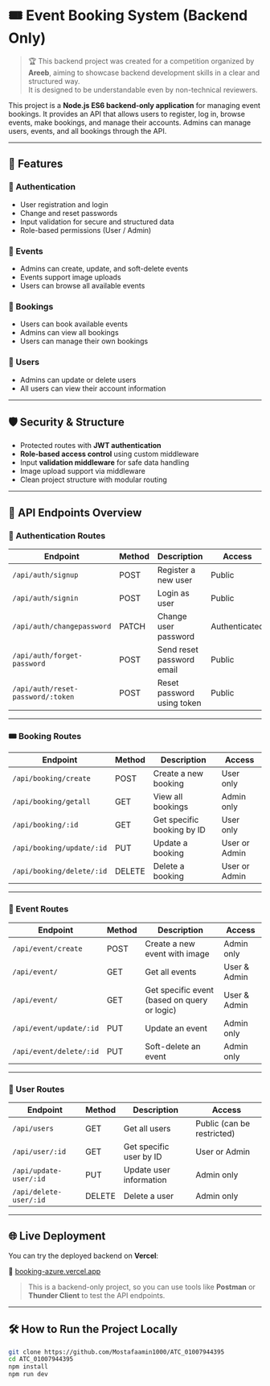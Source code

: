 # 🎟️ Event Booking System (Backend Only)

> 🏆 This backend project was created for a competition organized by **Areeb**, aiming to showcase backend development skills in a clear and structured way.  
> It is designed to be understandable even by non-technical reviewers.

This project is a **Node.js ES6 backend-only application** for managing event bookings. It provides an API that allows users to register, log in, browse events, make bookings, and manage their accounts. Admins can manage users, events, and all bookings through the API.

---

## 🚀 Features

### 👤 Authentication
- User registration and login
- Change and reset passwords
- Input validation for secure and structured data
- Role-based permissions (User / Admin)

### 📅 Events
- Admins can create, update, and soft-delete events
- Events support image uploads
- Users can browse all available events

### 🧾 Bookings
- Users can book available events
- Admins can view all bookings
- Users can manage their own bookings

### 👥 Users
- Admins can update or delete users
- All users can view their account information

---

## 🛡️ Security & Structure

- Protected routes with **JWT authentication**
- **Role-based access control** using custom middleware
- Input **validation middleware** for safe data handling
- Image upload support via middleware
- Clean project structure with modular routing

---

## 📡 API Endpoints Overview

### 🔐 Authentication Routes

| Endpoint                          | Method | Description                        | Access         |
|----------------------------------|--------|------------------------------------|----------------|
| `/api/auth/signup`               | POST   | Register a new user                | Public         |
| `/api/auth/signin`               | POST   | Login as user                      | Public         |
| `/api/auth/changepassword`       | PATCH  | Change user password               | Authenticated  |
| `/api/auth/forget-password`      | POST   | Send reset password email          | Public         |
| `/api/auth/reset-password/:token`| POST   | Reset password using token         | Public         |

---

### 🎟️ Booking Routes

| Endpoint                         | Method | Description                        | Access           |
|----------------------------------|--------|------------------------------------|------------------|
| `/api/booking/create`           | POST   | Create a new booking               | User only        |
| `/api/booking/getall`           | GET    | View all bookings                  | Admin only       |
| `/api/booking/:id`              | GET    | Get specific booking by ID         | User only        |
| `/api/booking/update/:id`       | PUT    | Update a booking                   | User or Admin    |
| `/api/booking/delete/:id`       | DELETE | Delete a booking                   | User or Admin    |

---

### 📅 Event Routes

| Endpoint                         | Method | Description                        | Access           |
|----------------------------------|--------|------------------------------------|------------------|
| `/api/event/create`             | POST   | Create a new event with image      | Admin only       |
| `/api/event/`                   | GET    | Get all events                     | User & Admin     |
| `/api/event/`                   | GET    | Get specific event (based on query or logic) | User & Admin |
| `/api/event/update/:id`         | PUT    | Update an event                    | Admin only       |
| `/api/event/delete/:id`         | PUT    | Soft-delete an event               | Admin only       |

---

### 👥 User Routes

| Endpoint                         | Method | Description                        | Access           |
|----------------------------------|--------|------------------------------------|------------------|
| `/api/users`                    | GET    | Get all users                      | Public (can be restricted) |
| `/api/user/:id`                 | GET    | Get specific user by ID            | User or Admin    |
| `/api/update-user/:id`          | PUT    | Update user information            | Admin only       |
| `/api/delete-user/:id`          | DELETE | Delete a user                      | Admin only       |

---

## 🌐 Live Deployment

You can try the deployed backend on **Vercel**:

🔗 [booking-azure.vercel.app](https://booking-azure.vercel.app)

> This is a backend-only project, so you can use tools like **Postman** or **Thunder Client** to test the API endpoints.

---

## 🛠 How to Run the Project Locally

```bash
git clone https://github.com/Mostafaamin1000/ATC_01007944395
cd ATC_01007944395
npm install
npm run dev
